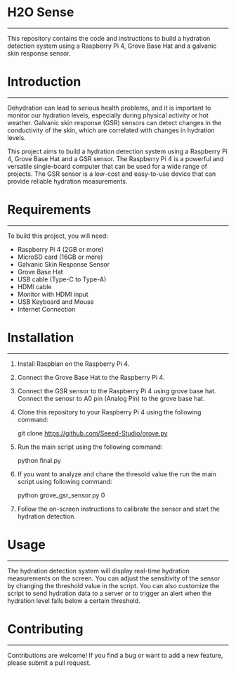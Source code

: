 # H2O Sense
***
This repository contains the code and instructions to build a hydration detection system using a Raspberry Pi 4, Grove Base Hat and a galvanic skin response sensor.

# Introduction
***
Dehydration can lead to serious health problems, and it is important to monitor our hydration levels, especially during physical activity or hot weather. Galvanic skin response (GSR) sensors can detect changes in the conductivity of the skin, which are correlated with changes in hydration levels.

This project aims to build a hydration detection system using a Raspberry Pi 4, Grove Base Hat and a GSR sensor. The Raspberry Pi 4 is a powerful and versatile single-board computer that can be used for a wide range of projects. The GSR sensor is a low-cost and easy-to-use device that can provide reliable hydration measurements.

# Requirements
***
To build this project, you will need:

* Raspberry Pi 4 (2GB or more)
* MicroSD card (16GB or more)
* Galvanic Skin Response Sensor
* Grove Base Hat
* USB cable (Type-C to Type-A)
* HDMI cable
* Monitor with HDMI input
* USB Keyboard and Mouse
* Internet Connection	

# Installation
***
1) Install Raspbian on the Raspberry Pi 4.

2) Connect the Grove Base Hat to the Raspberry Pi 4.

3) Connect the GSR sensor to the Raspberry Pi 4 using grove base hat. Connect the senosr to A0 pin (Analog Pin) to the grove base hat.

4) Clone this repository to your Raspberry Pi 4 using the following command:

      git clone https://github.com/Seeed-Studio/grove.py
      
5) Run the main script using the following command:

      python final.py
      
6) If you want to analyze and chane the thresold value the run the main script using following command:

      python grove_gsr_sensor.py 0
      
7) Follow the on-screen instructions to calibrate the sensor and start the hydration detection.

# Usage
***
The hydration detection system will display real-time hydration measurements on the screen. You can adjust the sensitivity of the sensor by changing the threshold value in the script. You can also customize the script to send hydration data to a server or to trigger an alert when the hydration level falls below a certain threshold.

# Contributing
***
Contributions are welcome! If you find a bug or want to add a new feature, please submit a pull request.
